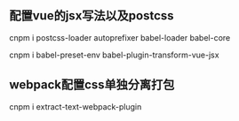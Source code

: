 ## 配置vue的jsx写法以及postcss

cnpm i postcss-loader autoprefixer babel-loader babel-core  

cnpm i babel-preset-env babel-plugin-transform-vue-jsx

## webpack配置css单独分离打包

cnpm i extract-text-webpack-plugin